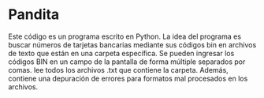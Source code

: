 # Pandita
Este código es un programa escrito en Python. La idea del programa es buscar números de tarjetas bancarias mediante sus códigos bin en archivos de texto que están en una carpeta específica. Se pueden ingresar los códigos BIN en un campo de la pantalla de forma múltiple separados por comas. lee todos los archivos .txt que contiene la carpeta. Además, contiene una depuración de errores para formatos mal procesados en los archivos.
